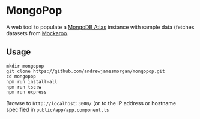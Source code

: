 # MongoPop

A web tool to populate a [MongoDB Atlas](https://cloud.mongo.com) instance with sample data (fetches datasets from [Mockaroo](https://www.mockaroo.com).

## Usage

```
mkdir mongopop
git clone https://github.com/andrewjamesmorgan/mongopop.git
cd mongopop
npm run install-all
npm run tsc:w
npm run express
```

Browse to `http://localhost:3000/` (or to the IP address or hostname specified in `public/app/app.component.ts`

